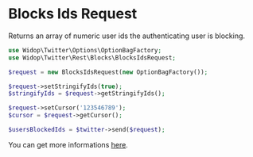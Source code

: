 # Blocks Ids Request

Returns an array of numeric user ids the authenticating user is blocking.

``` php
use Widop\Twitter\Options\OptionBagFactory;
use Widop\Twitter\Rest\Blocks\BlocksIdsRequest;

$request = new BlocksIdsRequest(new OptionBagFactory());

$request->setStringifyIds(true);
$stringifyIds = $request->getStringifyIds();

$request->setCursor('123546789');
$cursor = $request->getCursor();

$usersBlockedIds = $twitter->send($request);
```

You can get more informations [here](https://dev.twitter.com/docs/api/1.1/get/blocks/ids).
